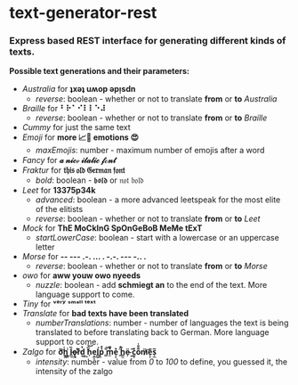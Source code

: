 # text-generator-rest

### Express based REST interface for generating different kinds of texts.

**Possible text generations and their parameters:**

- _Australia_ for **ʇxǝʇ uʍop ǝpᴉsdn**
  - _reverse_: boolean - whether or not to translate **from** or **to** _Australia_
- _Braille_ for **⠃⠗⠁⠊⠇⠇⠑⠼**
  - _reverse_: boolean - whether or not to translate **from** or **to** _Braille_
- _Cummy_ for just the same text
- _Emoji_ for **more 📈😤 emotions 😍**
  - _maxEmojis_: number - maximum number of emojis after a word
- _Fancy_ for **𝒶 𝓃𝒾𝒸ℯ 𝒾𝓉𝒶𝓁𝒾𝒸 𝒻ℴ𝓃𝓉**
- _Fraktur_ for **𝔱𝔥𝔦𝔰 𝔬𝔩𝔡 𝔊𝔢𝔯𝔪𝔞𝔫 𝔣𝔬𝔫𝔱**
  - _bold_: boolean - 𝖇𝖔𝖑𝖉 or 𝔫𝔬𝔱 𝔟𝔬𝔩𝔡
- _Leet_ for **13375p34k**
  - _advanced_: boolean - a more advanced leetspeak for the most elite of the elitists
  - _reverse_: boolean - whether or not to translate **from** or **to** _Leet_
- _Mock_ for **ThE MoCkInG SpOnGeBoB MeMe tExT**
  - _startLowerCase_: boolean - start with a lowercase or an uppercase letter
- _Morse_ for **-- --- .-. ... . -.-. --- -.. .**
  - _reverse_: boolean - whether or not to translate **from** or **to** _Morse_
- _owo_ for **aww youw owo nyeeds**
  - _nuzzle_: boolean - add **schmiegt an** to the end of the text. More language support to come.
- _Tiny_ for **ᵛᵉʳʸ ˢᵐᵃˡˡ ᵗᵉˣᵗ**
- _Translate_ for **bad texts have been translated**
  - _numberTranslations_: number - number of languages the text is being translated to before translating back to German. More language support to come.
- _Zalgo_ for **ơ̬͌ḫ̭͐ ͇͓ͥl̻̏͢o̶̥̜r͌͛́d̼̉͢ ͔̆͘h̹̑͝e͙̲ͅl͇̮͘p͍̔̊ ̳̆͠m̼̉̎e̞̞̊ ͍̈̒h̳̫̐ë̴̦ ͚̋͘c̮̟ͯo͌͒̍m̷̀͝e̩͕͂s̩̲̅**
  - _intensity_: number - value from _0_ to _100_ to define, you guessed it, the intensity of the zalgo
